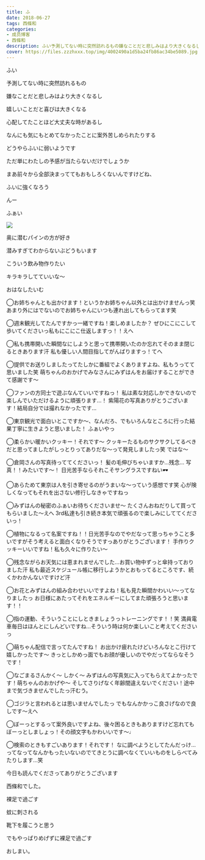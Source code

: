 ```yaml
---
title: ふ
date: 2018-06-27
tags: 西條和
categories: 
- 成员博客
- 西條和
description: ふい予測してない時に突然訪れるもの嫌なことだと悲しみはより大きくなるし嬉しいことだと喜びは大きくな...
cover: https://files.zzzhxxx.top/img/4002490a1d5ba24fb86ac34be5089.jpg 
---
```
















ふい











予測してない時に突然訪れるもの











嫌なことだと悲しみはより大きくなるし










嬉しいことだと喜びは大きくなる










心配してたことほど大丈夫な時があるし









なんにも気にもとめてなかったことに案外苦しめられたりする











どうやらふいに弱いようです










ただ単にわたしの予感が当たらないだけでしょうか








まあ前々から全部決まっててもおもしろくないんですけどね、















ふいに強くなろう












んー









ふぁい




![](https://files.zzzhxxx.top/img/4002490a1d5ba24fb86ac34be5089.jpg)









奥に潜むパインの方が好き








潜みすぎてわからないぶどうもいます











こういう飲み物作りたい











キラキラしてていいな〜












おはなしたいむ





◯お姉ちゃんとも出かけます！というかお姉ちゃん以外とは出かけませんっ笑
あまり外にはでないのでお姉ちゃんにいつも連れ出してもらってます笑







◯週末観光してたんですかっ一緒ですね！楽しめましたか？
ぜひにこにこして歩いてくださいっ私もにこにこ仕返しますっ！！えへ





◯私も携帯開いた瞬間なにしようと思って携帯開いたのか忘れてそのまま閉じるときあります汗
私も優しい人間目指してがんばりますっ！てへ







◯提供でお送りしましたってたしかに番組でよくありますよね、私もうってて思いました笑
萌ちゃんのおかげでみなさんにみずはんをお届けすることができて感謝です〜







◯ファンの方同士で遊ぶなんていいですねっ！
私は素な対応しかできないので楽しんでいただけるように頑張ります…！
紫陽花の写真ありがとうございます！結局自分では撮れなかったです…







◯東京観光で面白いとこですか〜、なんだろ、でもいろんなところに行った結果丁寧に生きようと思いました！
ふぁいやっ






◯柔らかい暖かいクッキー！それです〜
クッキーたるものサクサクしてるべきだと思ってましたがしっとりってありだな〜って発見しましたっ笑
ではな〜






◯倉岡さんの写真待っててくださいっ！
髪の毛伸びちゃいますか…残念…
写真！！みたいです〜！
日光苦手ならそれこそサングラスですねい🕶






◯あらためて東京は人を引き寄せるのがうまいな〜っていう感想です笑
心が険しくなってもそれを出さない修行しなきゃですねっ






◯みずはんの秘密のふぁいお待ちくださいませ〜
たくさんおねだりして買ってもらいました〜えへ
3rd私達も引き続き本気で頑張るので楽しみにしててくださいっ！






◯植物になるって名案ですね！！日光苦手なのでやだなって思っちゃうこと多いですがそう考えると面白くなりそうですっありがとうございます！
手作りクッキーいいですね！私も久々に作りたい〜







◯残念ながらお天気には恵まれませんでした…お買い物中ずっと傘持っておりました汗
私も最近スケジュール帳に移行しようかとおもってるところです、続くかわかんないですけど汗






◯お花とみずはんの組み合わせいいですよね！私も見た瞬間かわいい〜ってなりましたっ
お日様にあたってそれをエネルギーにしてまた頑張ろうと思います！！






◯指の運動、そういうことにしときましょうっトレーニングです！！笑
満員電車毎日はほんとにしんどいですね…そういう時は何か楽しいこと考えてくださいっ






◯萌ちゃん配信で言ってたんですね！
お出かけ疲れたけどいろんなとこ行けて嬉しかったです〜
きっとしかめっ面でもお顔が優しいのでやだってならなそうです！




◯なごまるさんかく〜
しかく〜
みずはんの写真気に入ってもらえてよかったです！萌ちゃんのおかげや〜
そしてさりげなく年齢間違えないでください！途中まで気づきませんでしたっ汗むう。







◯ゴジラと言われるとは思いませんでしたっ
でもなんかかっこ良さげなので良しです〜えへ





◯ぼーっとするって案外良いですよね、後々困るときもありますけど忘れてもぼーっとしましょっ！その顔文字もかわいいです〜♩






◯検索のときもすごいあります！それです！
なに調べようとしてたんだっけ…ってなってなんかもったいないのでてきとうに調べなくていいものをしらべてみたりします…笑













今日も読んでくださってありがとうございます












西條和でした。











裸足で過ごす









蚊に刺される








靴下を履こうと思う












でもやっぱりめげずに裸足で過ごす










おしまい。


